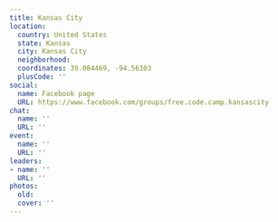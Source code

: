 ```yaml
---
title: Kansas City
location:
  country: United States
  state: Kansas
  city: Kansas City
  neighborhood: 
  coordinates: 39.084469, -94.56303
  plusCode: ''
social:
  name: Facebook page
  URL: https://www.facebook.com/groups/free.code.camp.kansascity
chat:
  name: ''
  URL: ''
event:
  name: ''
  URL: ''
leaders:
- name: ''
  URL: ''
photos:
  old: 
  cover: ''
---
```

